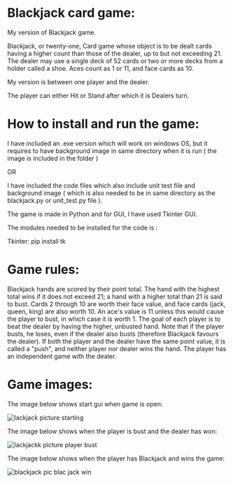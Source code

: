 
# Blackjack card game:



My version of Blackjack game.

Blackjack, or twenty-one, Card game whose object is to be dealt cards having a higher count than those of the dealer, up to but not exceeding 21. The dealer may use a single deck of 52 cards or two or more decks from a holder called a shoe. Aces count as 1 or 11, and face cards as 10. 

My version is between one player and the dealer.

The player can either Hit or Stand after which it is Dealers turn.

# How to install and run the game:

I have included an .exe version which will work on windows OS, but it requires to have background image in same directory when it is run ( the image is included in the folder ) 

OR

I have included the code files which also include unit test file and background image ( which is also needed to be in same directory as the blackjack.py or unit_test.py file ).

The game is made in Python and for GUI, I have used Tkinter GUI.

The modules needed to be installed for the code is :

Tkinter:
pip install tk

# Game rules:

Blackjack hands are scored by their point total. The hand with the highest total wins if it does not exceed 21; a hand with a higher total than 21 is said to bust. Cards 2 through 10 are worth their face value, and face cards (jack, queen, king) are also worth 10. An ace's value is 11 unless this would cause the player to bust, in which case it is worth 1.
The goal of each player is to beat the dealer by having the higher, unbusted hand. Note that if the player busts, he loses, even if the dealer also busts (therefore Blackjack favours the dealer). If both the player and the dealer have the same point value, it is called a "push", and neither player nor dealer wins the hand. The player has an independent game with the dealer.

# Game images:

The image below shows start gui when game is open:

![lackjack picture starting](https://user-images.githubusercontent.com/88449521/211216256-ade91953-c975-4177-9f63-5b623e4a55cb.png)

The image below shows when the player is bust and the dealer has won:

![lackjackk picture player bust](https://user-images.githubusercontent.com/88449521/211216322-57a2e55c-10d7-4f3a-a5b6-3f79336705d5.png)

The image below shows when the player has Blackjack and wins the game:

![blackjack pic blac jack win](https://user-images.githubusercontent.com/88449521/211216346-28c53609-6125-428a-a708-8e0fd30f9eef.png)





